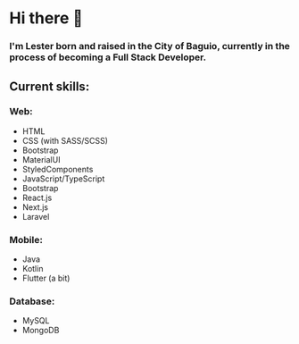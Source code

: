 # Hi there 👋

### I'm Lester born and raised in the City of Baguio, currently in the process of becoming a Full Stack Developer.

## Current skills:
### Web:
- HTML
- CSS (with SASS/SCSS)
- Bootstrap
- MaterialUI
- StyledComponents
- JavaScript/TypeScript
- Bootstrap
- React.js
- Next.js
- Laravel

### Mobile:
- Java
- Kotlin
- Flutter (a bit)

### Database:
- MySQL
- MongoDB

<!--
**les-pab/les-pab** is a ✨ _special_ ✨ repository because its `README.md` (this file) appears on your GitHub profile.

Here are some ideas to get you started:

- 🔭 I’m currently working on ...
- 🌱 I’m currently learning ...
- 👯 I’m looking to collaborate on ...
- 🤔 I’m looking for help with ...
- 💬 Ask me about ...
- 📫 How to reach me: ...
- 😄 Pronouns: ...
- ⚡ Fun fact: ...
-->
